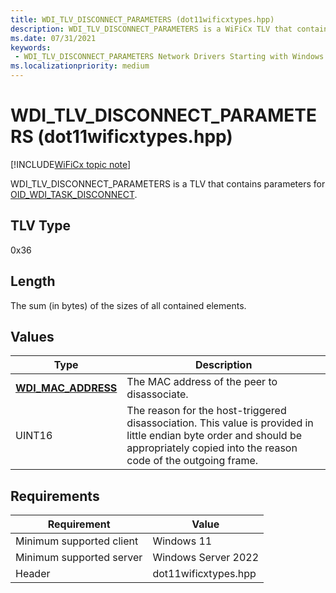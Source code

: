 ```yaml
---
title: WDI_TLV_DISCONNECT_PARAMETERS (dot11wificxtypes.hpp)
description: WDI_TLV_DISCONNECT_PARAMETERS is a WiFiCx TLV that contains parameters for OID_WDI_TASK_DISCONNECT.
ms.date: 07/31/2021
keywords:
 - WDI_TLV_DISCONNECT_PARAMETERS Network Drivers Starting with Windows Vista
ms.localizationpriority: medium
---
```


# WDI\_TLV\_DISCONNECT\_PARAMETERS (dot11wificxtypes.hpp)

[!INCLUDE[WiFiCx topic note](../includes/wificx-version-warning.md)]


WDI\_TLV\_DISCONNECT\_PARAMETERS is a TLV that contains parameters for [OID\_WDI\_TASK\_DISCONNECT](./oid-wdi-task-disconnect.md).

## TLV Type


0x36

## Length


The sum (in bytes) of the sizes of all contained elements.

## Values


| Type                                              | Description                                                                                                                                                                         |
|---------------------------------------------------|-------------------------------------------------------------------------------------------------------------------------------------------------------------------------------------|
| [**WDI\_MAC\_ADDRESS**](/windows-hardware/drivers/ddi/dot11wificxintf/ns-dot11wificxintf-wdi_mac_address) | The MAC address of the peer to disassociate.                                                                                                                                        |
| UINT16                                            | The reason for the host-triggered disassociation. This value is provided in little endian byte order and should be appropriately copied into the reason code of the outgoing frame. |

 

## Requirements

|Requirement|Value|
|--- |--- |
|Minimum supported client|Windows 11|
|Minimum supported server|Windows Server 2022|
|Header|dot11wificxtypes.hpp|

 

